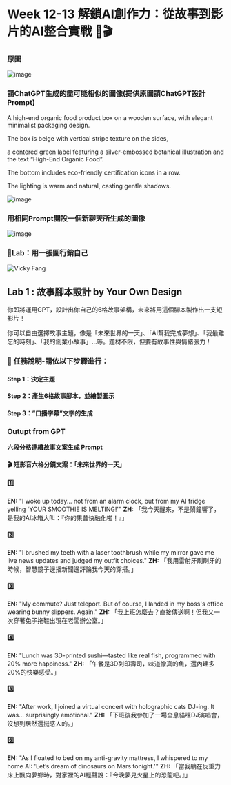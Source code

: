 # Week 12-13 解鎖AI創作力：從故事到影片的AI整合實戰 🚀🎬
### 原圖
![image](https://github.com/user-attachments/assets/87f155be-a969-452f-8370-7ee72a923693)
### 請ChatGPT生成的盡可能相似的圖像(提供原圖請ChatGPT設計Prompt)

A high-end organic food product box on a wooden surface, with elegant minimalist packaging design.

The box is beige with vertical stripe texture on the sides,

a centered green label featuring a silver-embossed botanical illustration and the text “High-End Organic Food”. 

The bottom includes eco-friendly certification icons in a row. 

The lighting is warm and natural, casting gentle shadows.

![image](https://github.com/user-attachments/assets/00670d41-5ed5-4d7f-890b-fec349f14f94)

### 用相同Prompt開設一個新聊天所生成的圖像
![image](https://github.com/user-attachments/assets/7f2f20df-1284-4918-843b-8f438f8e2bb7)

### 🧪Lab：用一張圖行銷自己
![Vicky Fang](https://github.com/user-attachments/assets/227d3105-e770-4bd6-96ab-95367680bb6a)

## Lab 1 : 故事腳本設計 by Your Own Design

你即將運用GPT，設計出你自己的6格故事架構，未來將用這個腳本製作出一支短影片！

 你可以自由選擇故事主題，像是「未來世界的一天」、「AI幫我完成夢想」、「我最難忘的時刻」、「我的創業小故事」…等。題材不限，但要有故事性與情緒張力！

### 📌 任務說明-請依以下步驟進行：

#### Step 1：決定主題
#### Step 2：產生6格故事腳本，並繪製圖示
#### Step 3：”口播字幕”文字的生成

### Outupt from GPT
**六段分格連續故事文案生成 Prompt**
#### 🎬 短影音六格分鏡文案：**「未來世界的一天」**
#### 1️⃣

**EN:** "I woke up today... not from an alarm clock, but from my AI fridge yelling 'YOUR SMOOTHIE IS MELTING!'"
**ZH:** 「我今天醒來，不是鬧鐘響了，是我的AI冰箱大叫：『你的果昔快融化啦！』」

#### 2️⃣

**EN:** "I brushed my teeth with a laser toothbrush while my mirror gave me live news updates and judged my outfit choices."
**ZH:** 「我用雷射牙刷刷牙的時候，智慧鏡子邊播新聞邊評論我今天的穿搭。」

#### 3️⃣

**EN:** "My commute? Just teleport. But of course, I landed in my boss's office wearing bunny slippers. Again."
**ZH:** 「我上班怎麼去？直接傳送啊！但我又一次穿著兔子拖鞋出現在老闆辦公室。」

#### 4️⃣

**EN:** "Lunch was 3D-printed sushi—tasted like real fish, programmed with 20% more happiness."
**ZH:** 「午餐是3D列印壽司，味道像真的魚，還內建多20%的快樂感受。」

#### 5️⃣

**EN:** "After work, I joined a virtual concert with holographic cats DJ-ing. It was... surprisingly emotional."
**ZH:** 「下班後我參加了一場全息貓咪DJ演唱會，沒想到居然還挺感人的。」

#### 6️⃣

**EN:** "As I floated to bed on my anti-gravity mattress, I whispered to my home AI: 'Let’s dream of dinosaurs on Mars tonight.'"
**ZH:** 「當我躺在反重力床上飄向夢鄉時，對家裡的AI輕聲說：『今晚夢見火星上的恐龍吧。』」
